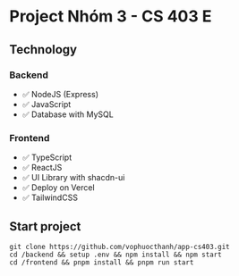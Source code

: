 # Project Nhóm 3 - CS 403 E

## Technology

### Backend

- ✅ NodeJS (Express)
- ✅ JavaScript
- ✅ Database with MySQL

### Frontend

- ✅ TypeScript
- ✅ ReactJS
- ✅ UI Library with shacdn-ui
- ✅ Deploy on Vercel
- ✅ TailwindCSS

## Start project

```
git clone https://github.com/vophuocthanh/app-cs403.git
cd /backend && setup .env && npm install && npm start
cd /frontend && pnpm install && pnpm run start
```
